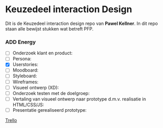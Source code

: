 # Keuzedeel interaction Design

Dit is de Keuzedeel interaction design repo van **Pawel Kellner**.
In dit repo staan alle bewijst stukken wat betreft PFP.

### ADD Energy

- [ ] Onderzoek klant en product:
- [ ] Persona:
- [x] Userstories:
- [ ] Moodboard:
- [ ] Styleboard:
- [ ] Wireframes:
- [ ] Visueel ontwerp (XD):
- [ ] Onderzoek testen met de doelgroep:
- [ ] Vertaling van visueel ontwerp naar prototype d.m.v. realisatie in HTML/CSS/JS:
- [ ] Presentatie gerealiseerd prototype:

[Trello](https://trello.com/b/yfcmdVdI/add-energy)